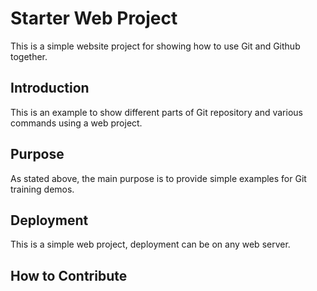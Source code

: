 # Starter Web Project
This is a simple website project for showing how to use Git and Github together.

## Introduction
This is an example to show different parts of Git repository and various commands using a web project.

## Purpose
As stated above, the main purpose is to provide simple examples for Git training demos.

## Deployment
This is a simple web project, deployment can be on any web server.

## How to Contribute
